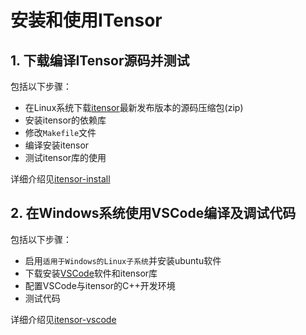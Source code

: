 # 安装和使用ITensor
## 1. 下载编译ITensor源码并测试
包括以下步骤：  
* 在Linux系统下载[itensor](https://github.com/ITensor/ITensor/releases)最新发布版本的源码压缩包(zip)
* 安装itensor的依赖库
* 修改`Makefile`文件
* 编译安装itensor
* 测试itensor库的使用

详细介绍见[itensor-install](https://github.com/zfb132/itensor_demo/tree/master/itensor-install)
## 2. 在Windows系统使用VSCode编译及调试代码
包括以下步骤：  
* 启用`适用于Windows的Linux子系统`并安装ubuntu软件
* 下载安装[VSCode](https://code.visualstudio.com/)软件和itensor库
* 配置VSCode与itensor的C++开发环境
* 测试代码

详细介绍见[itensor-vscode](https://github.com/zfb132/itensor_demo/tree/master/itensor-vscode)
